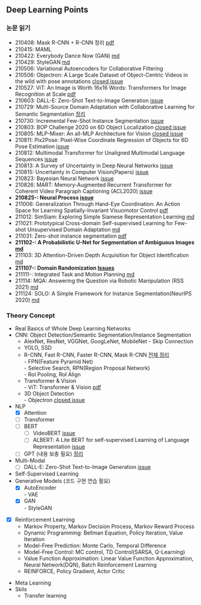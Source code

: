 ## Deep Learning Points

### 논문 읽기
- 210408: Mask R-CNN + R-CNN 정리 [pdf](https://github.com/JisuHann/One-day-One-paper/blob/main/R-CNN정리.pdf)
- 210415: MAML
- 210422: Everybody Dance Now (GAN) [md](https://github.com/JisuHann/One-day-One-paper/blob/main/Everybody_Dance_Now.md)
- 210429: StyleGAN [md](https://github.com/JisuHann/One-day-One-paper/blob/main/StyleGAN.md)
- 210506: Variational Autoencoders for Collaborative Filtering
- 210506: Objectron: A Large Scale Dataset of Object-Centric Videos in the wild with pose annotations [closed issue](https://github.com/JisuHann/One-day-One-paper/issues/2)
- 210527: ViT: An Image is Worth 16x16 Words: Transformers for Image Recognition at Scale [pdf](https://github.com/JisuHann/One-day-One-paper/blob/main/R-CNN정리.pdf)
- 210603: DALL-E: Zero-Shot Text-to-Image Generation [issue](https://github.com/JisuHann/One-day-One-paper/issues/5)
- 210729: Multi-Source Domain Adaptation with Collaborative Learning for Semantic Segmentation [정리](https://github.com/JisuHann/One-day-One-paper/blob/main/Multi_source_unsupervised_domain_adaptation.md)
- 210730: Incremental Few-Shot Instance Segmentation [issue](https://github.com/JisuHann/One-day-One-paper/issues/11)
- 210803: BOP Challenge 2020 on 6D Object Localization [closed issue](https://github.com/JisuHann/One-day-One-paper/issues/12)
- 210805: MLP-Mixer: An all-MLP Architecture for Vision [closed issue](https://github.com/JisuHann/One-day-One-paper/issues/6)
- 210811: Pix2Pose: Pixel-Wise Coordinate Regression of Objects for 6D Pose Estimation [issue](https://github.com/JisuHann/One-day-One-paper/issues/14)
- 210812: Multimodal Transformer for Unaligned Multimodal Language Sequences [issue](https://github.com/JisuHann/One-day-One-paper/issues/13)
- 210813: A Survey of Uncertainty in Deep Neural Networks [issue](https://github.com/JisuHann/One-day-One-paper/issues/18)
- 210815: Uncertainty in Computer Vision(Papers) [issue](https://github.com/JisuHann/One-day-One-paper/issues/19)
- 210823: Bayesian Neural Network [issue](https://github.com/JisuHann/One-day-One-paper/issues/21)
- 210826: MART: Memory-Augmented Recurrent Transformer for Coherent Video Paragraph Captioning (ACL2020) [issue](https://github.com/JisuHann/One-day-One-paper/issues/15)
- **210825-: Neural Process [issue](https://github.com/JisuHann/One-day-One-paper/issues/22)** 
- 211006: Generalization Through Hand-Eye Coordination: An Action Space for Learning Spatially-Invariant Visuomotor Control [pdf](https://github.com/JisuHann/One-day-One-paper/blob/main/HAN.pdf)
- 211012: SimSiam: Exploring Simple Siamese Representation Learning [md](https://github.com/JisuHann/One-day-One-paper/blob/main/SimSiam.md)
- 211021: Prototypical Cross-domain Self-supervised Learning for Few-shot Unsupervised Domain Adaptation [md](https://github.com/JisuHann/One-day-One-paper/blob/main/PCS.md)
- 211031: Zero-shot instance segmentation [pdf](https://github.com/JisuHann/One-day-One-paper/blob/main/ZSI.pdf)
- **211102-: A Probabilistic U-Net for Segmentation of Ambiguous Images [md](https://github.com/JisuHann/One-day-One-paper/blob/main/Probabilistic_U_Net.md)** 
- 211103: 3D Attention-Driven Depth Acquisition for Object Identification [md](https://github.com/JisuHann/One-day-One-paper/blob/main/MV-RNN.md)
- **211107-: Domain Randomization [Issues](https://github.com/JisuHann/One-day-One-paper/issues/34)** 
- 211111-: Integrated Task and Motion Planning [md](https://github.com/JisuHann/One-day-One-paper/blob/main/Integrated_task_and_motion_planning.md)
- 211114: MQA: Answering the Question via Robotic Manipulation (RSS 2021) [md](https://github.com/JisuHann/One-day-One-paper/blob/main/MQA.md)
- 211124: SOLO: A Simple Framework for Instance Segmentation(NeurIPS 2020) [md](https://github.com/JisuHann/One-day-One-paper/issues/36)

### Theory Concept
- Real Basics of Whole Deep Learning Networks
- CNN: Object Detection/Semantic Segmentation/Instance Segmentation
  - AlexNet, ResNet, VGGNet, GoogLeNet, MobileNet
        - Skip Connection
  - YOLO, SSD 
  - R-CNN, Fast R-CNN, Faster R-CNN, Mask R-CNN  [전체 정리](https://github.com/JisuHann/Deep-Learning-Repo/blob/main/R-CNN정리.pdf)     
        - FPN(Feature Pyramid Net)   
        - Selective Search, RPN(Region Proposal Network)   
        - RoI Pooling, RoI Align   
  - Transformer & Vision   
        - ViT: Transformer & Vision [pdf](https://github.com/JisuHann/Deep-Learning-Repo/blob/main/R-CNN정리.pdf)
  - 3D Object Detection   
        - Objectron [closed issue](https://github.com/JisuHann/Deep-Learning-Repo/issues/2)
- NLP
  - [x] Attention
  - [ ] Transformer
  - [ ] BERT     
      - [ ] VideoBERT [issue](https://github.com/JisuHann/Deep-Learning-Repo/issues/4)
      - [ ] ALBERT: A Lite BERT for self-supervised Learning of Language Representation [issue](https://github.com/JisuHann/Deep-Learning-Repo/issues/8)
  - [ ] GPT (내용 보충 필요) [정리](https://github.com/JisuHann/Deep-Learning-Repo/blob/main/2.%20Attention%2C%20Transformer%2C%20BERT%2C%20GPT.pdf)
- Multi-Modal
  - [ ] DALL-E: Zero-Shot Text-to-Image Generation [issue](https://github.com/JisuHann/Deep-Learning-Repo/issues/5)
- Self-Supervised Learning
- Generative Models (코드 구현 연습 필요)
  - [x] AutoEncoder   
        - VAE
  - [x] GAN   
        - StyleGAN
- [x] Reinforcement Learning
  - Markov Property, Markov Decision Process, Markov Reward Process
  - Dynamic Programming: Bellman Equation, Policy Iteration, Value Iteration
  - Model-Free Prediction: Monte Carlo, Temporal Difference
  - Model-Free Control: MC control, TD Control(SARSA, Q-Learning)
  - Value Function Approximation: Linear Value Function Approximation, Neural Network(DQN), Batch Reinforcement Learning
  - REINFORCE, Policy Gradient, Actor Critic
- Meta Learning
- Skils
   - Transfer learning

